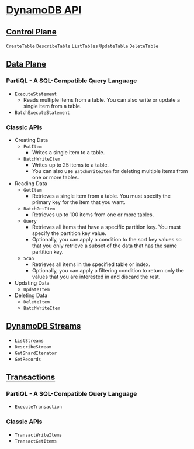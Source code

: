 # [DynamoDB API](https://docs.aws.amazon.com/amazondynamodb/latest/developerguide/HowItWorks.API.html)
## [Control Plane](https://docs.aws.amazon.com/amazondynamodb/latest/developerguide/HowItWorks.API.html#HowItWorks.API.ControlPlane)
`CreateTable`
`DescribeTable`
`ListTables`
`UpdateTable`
`DeleteTable`


## [Data Plane](https://docs.aws.amazon.com/amazondynamodb/latest/developerguide/HowItWorks.API.html#HowItWorks.API.DataPlane)
### PartiQL - A SQL-Compatible Query Language
-  `ExecuteStatement`
	-  Reads multiple items from a table. You can also write or update a single item from a table.
-  `BatchExecuteStatement`

### Classic APIs
-  Creating Data
	-  `PutItem`
		- Writes a single item to a table.
	-  `BatchWriteItem`
		- Writes up to 25 items to a table.
		- You can also use `BatchWriteItem` for deleting multiple items from one or more tables.
-  Reading Data
	-  `GetItem`
		- Retrieves a single item from a table. You must specify the primary key for the item that you want.
	-  `BatchGetItem`
		- Retrieves up to 100 items from one or more tables.
	-  `Query`
		- Retrieves all items that have a specific partition key. You must specify the partition key value.
		- Optionally, you can apply a condition to the sort key values so that you only retrieve a subset of the data that has the same partition key.
	-  `Scan`
		- Retrieves all items in the specified table or index.
		- Optionally, you can apply a filtering condition to return only the values that you are interested in and discard the rest.
-  Updating Data
	-  `UpdateItem`
-  Deleting Data
	-  `DeleteItem`
	-  `BatchWriteItem`


## [DynamoDB Streams](https://docs.aws.amazon.com/amazondynamodb/latest/developerguide/HowItWorks.API.html#HowItWorks.API.Streams)
-  `ListStreams`
-  `DescribeStream`
-  `GetShardIterator`
-  `GetRecords`


## [Transactions](https://docs.aws.amazon.com/amazondynamodb/latest/developerguide/HowItWorks.API.html#HowItWorks.API.Transactions)
### PartiQL - A SQL-Compatible Query Language
-  `ExecuteTransaction`
### Classic APIs
-  `TransactWriteItems`
-  `TransactGetItems`

<!--stackedit_data:
eyJoaXN0b3J5IjpbLTE2MTkzMTEwODFdfQ==
-->